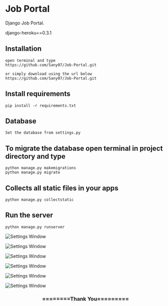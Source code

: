 # Job Portal
Django Job Portal.       

django-heroku==0.3.1
## Installation 

```
open terminal and type
https://github.com/Sany07/Job-Portal.git

or simply download using the url below
https://github.com/Sany07/Job-Portal.git
```

## Install requirements

```
pip install -r requirements.txt
```
## Database

```
Set the database from settings.py
```

## To migrate the database open terminal in project directory and type
```
python manage.py makemigrations
python manage.py migrate
```

## Collects all static files in your apps

```
python manage.py collectstatic
```

## Run the server
```
python manage.py runserver
```

![Settings Window](https://raw.github.com/Sany07/Django-Job-Portal/master/screenshots/screencapture-127-0-0-1-8000-2020-05-08-17_03_46.png)

![Settings Window](https://raw.github.com/Sany07/Django-Job-Portal/master/screenshots/screencapture-127-0-0-1-8000-jobs-2020-05-08-17_40_01.png)

![Settings Window](https://raw.github.com/Sany07/Django-Job-Portal/master/screenshots/screencapture-127-0-0-1-8000-job-79-2020-05-08-16_59_55.png)

![Settings Window](https://raw.github.com/Sany07/Django-Job-Portal/master/screenshots/screencapture-127-0-0-1-8000-job-create-2020-05-08-17_00_46.png)

![Settings Window](https://raw.github.com/Sany07/Django-Job-Portal/master/screenshots/screencapture-127-0-0-1-8000-dashboard-2020-05-08-17_01_07.png)

![Settings Window](https://raw.github.com/Sany07/Django-Job-Portal/master/screenshots/screencapture-127-0-0-1-8000-dashboard-employer-job-54-applicants-2020-05-08-17_01_34.png)

<div align="center">
    <h3>========Thank You=========</h3>
</div>

